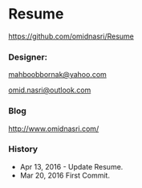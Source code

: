 # Resume
https://github.com/omidnasri/Resume

### Designer:
mahboobbornak@yahoo.com

omid.nasri@outlook.com

### Blog
http://www.omidnasri.com/

### History
- Apr 13, 2016 - Update Resume.
- Mar 20, 2016 First Commit.
